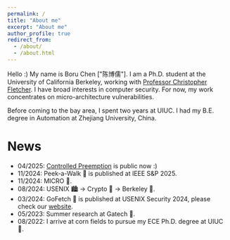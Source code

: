 ```yaml
---
permalink: /
title: "About me"
excerpt: "About me"
author_profile: true
redirect_from: 
  - /about/
  - /about.html
---
```


Hello :)
My name is Boru Chen ["陈博儒"]. I am a Ph.D. student at the University of California Berkeley, working with [Professor Christopher Fletcher](http://cwfletcher.net/). I have broad interests in computer security. For now, my work concentrates on micro-architecture vulnerabilities.

Before coming to the bay area, I spent two years at UIUC. I had my B.E. degree in Automation at Zhejiang University, China.

News
======
* 04/2025: [Controlled Preemption](https://dl.acm.org/doi/10.1145/3676641.3715985) is public now :)
* 11/2024: Peek-a-Walk 🚷 is published at IEEE S&P 2025.
* 11/2024: MICRO 🤠.
* 08/2024: USENIX 🏙️ -> Crypto 🌊 -> Berkeley 🐻.
* 03/2024: GoFetch 🐾 is published at USENIX Security 2024, please check our [website](https://gofetch.fail).
* 05/2023: Summer research at Gatech 🐝.
* 08/2022: I arrive at corn fields to pursue my ECE Ph.D. degree at UIUC 🌽.

<script type='text/javascript' id='clustrmaps' src='//cdn.clustrmaps.com/map_v2.js?cl=ffffff&w=225&t=n&d=u3t52x3ydz_Tx2pXrFwkq-qodMycm40Iz0eYeIqgOdk&co=2d78ad&cmo=3acc3a&cmn=ff5353&ct=ffffff'></script>